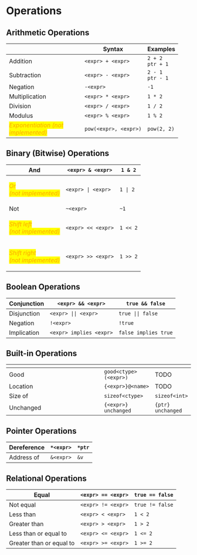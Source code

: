 # Operations

## Arithmetic Operations

<table data-header-hidden><thead><tr><th width="190"></th><th>Syntax</th><th>Examples</th></tr></thead><tbody><tr><td>Addition</td><td><code>&#x3C;expr> + &#x3C;expr></code></td><td><code>2 + 2</code><br><code>ptr + 1</code></td></tr><tr><td>Subtraction</td><td><code>&#x3C;expr> - &#x3C;expr></code></td><td><code>2 - 1</code><br><code>ptr - 1</code></td></tr><tr><td>Negation</td><td><code>-&#x3C;expr></code></td><td><code>-1</code></td></tr><tr><td>Multiplication</td><td><code>&#x3C;expr> * &#x3C;expr></code></td><td><code>1 * 2</code></td></tr><tr><td>Division</td><td><code>&#x3C;expr> / &#x3C;expr></code></td><td><code>1 / 2</code></td></tr><tr><td>Modulus</td><td><code>&#x3C;expr> % &#x3C;expr></code></td><td><code>1 % 2</code></td></tr><tr><td><em><mark style="color:orange;">Exponentiation (not implemented)</mark></em></td><td><code>pow(&#x3C;expr>, &#x3C;expr>)</code></td><td><code>pow(2, 2)</code></td></tr></tbody></table>

## Binary (Bitwise) Operations

| And                                                                                                                             | `<expr> & <expr>`  | `1 & 2`  |
| ------------------------------------------------------------------------------------------------------------------------------- | ------------------ | -------- |
| <p><em><mark style="color:orange;">Or</mark></em><br><em><mark style="color:orange;">(not implemented)</mark></em></p>          | `<expr> \| <expr>` | `1 \| 2` |
| Not                                                                                                                             | `~<expr>`          | `~1`     |
| <p><em><mark style="color:orange;">Shift left</mark></em><br><em><mark style="color:orange;">(not implemented)</mark></em></p>  | `<expr> << <expr>` | `1 << 2` |
| <p><em><mark style="color:orange;">Shift right</mark></em><br><em><mark style="color:orange;">(not implemented)</mark></em></p> | `<expr> >> <expr>` | `1 >> 2` |

## Boolean Operations

| Conjunction | `<expr> && <expr>`      | `true && false`      |
| ----------- | ----------------------- | -------------------- |
| Disjunction | `<expr> \|\| <expr>`    | `true \|\| false`    |
| Negation    | `!<expr>`               | `!true`              |
| Implication | `<expr> implies <expr>` | `false implies true` |

## Built-in Operations

<table data-header-hidden><thead><tr><th width="250"></th><th></th><th></th></tr></thead><tbody><tr><td>Good</td><td><code>good&#x3C;ctype>(&#x3C;expr>)</code></td><td>TODO</td></tr><tr><td>Location</td><td><code>{&#x3C;expr>}@&#x3C;name></code></td><td>TODO</td></tr><tr><td>Size of</td><td><code>sizeof&#x3C;ctype></code></td><td><code>sizeof&#x3C;int></code></td></tr><tr><td>Unchanged</td><td><code>{&#x3C;expr>} unchanged</code></td><td><code>{ptr} unchanged</code></td></tr></tbody></table>

## Pointer Operations

| Dereference | `*<expr>` | `*ptr` |
| ----------- | --------- | ------ |
| Address of  | `&<expr>` | `&v`   |

## Relational Operations

| Equal                    | `<expr> == <expr>` | `true == false` |
| ------------------------ | ------------------ | --------------- |
| Not equal                | `<expr> != <expr>` | `true != false` |
| Less than                | `<expr> < <expr>`  | `1 < 2`         |
| Greater than             | `<expr> > <expr>`  | `1 > 2`         |
| Less than or equal to    | `<expr> <= <expr>` | `1 <= 2`        |
| Greater than or equal to | `<expr> >= <expr>` | `1 >= 2`        |
